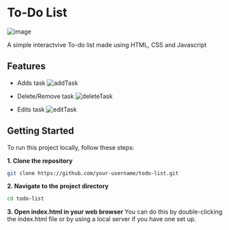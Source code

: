 # To-Do List
![image](https://github.com/user-attachments/assets/6d31f258-a801-4568-8fe4-9347b339257e)

A simple interactvive To-do list made using HTML, CSS and Javascript

## Features
+ Adds task
   ![addTask](https://github.com/user-attachments/assets/559ed845-ae98-4886-964c-f61ba3fcdb5d)
  
+ Delete/Remove task
   ![deleteTask](https://github.com/user-attachments/assets/8ccdb37f-5ea7-481e-a4b4-6c07f33b21b3)
  
+ Edits task
   ![editTask](https://github.com/user-attachments/assets/11774253-0beb-4707-ac4f-9972cbe47afe)

## Getting Started

To run this project locally, follow these steps:

**1. Clone the repository**
   ```bash
   git clone https://github.com/your-username/todo-list.git
   ```
**2. Navigate to the project directory**
   ```bash
   cd todo-list
   ```
**3. Open index.html in your web browser**
   You can do this by double-clicking the index.html file or by using a local server if you have one set up.




